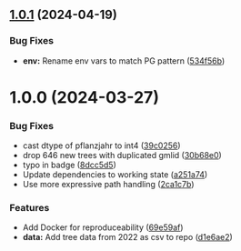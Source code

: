 ## [1.0.1](https://github.com/technologiestiftung/giessdenkiez-de-tree-data/compare/v1.0.0...v1.0.1) (2024-04-19)


### Bug Fixes

* **env:** Rename env vars to match PG pattern ([534f56b](https://github.com/technologiestiftung/giessdenkiez-de-tree-data/commit/534f56b007d6664cd982038493160fd0d7db2074))

# 1.0.0 (2024-03-27)


### Bug Fixes

* cast dtype of pflanzjahr to int4 ([39c0256](https://github.com/technologiestiftung/giessdenkiez-de-tree-data/commit/39c02569934342b1f61b4c65bc68cc55cd90665b))
* drop 646 new trees with duplicated gmlid ([30b68e0](https://github.com/technologiestiftung/giessdenkiez-de-tree-data/commit/30b68e028a361da950bdb48123785598662012cb))
* typo in badge ([8dcc5d5](https://github.com/technologiestiftung/giessdenkiez-de-tree-data/commit/8dcc5d5067536bf69b165dd871d832d54c774451))
* Update dependencies to working state ([a251a74](https://github.com/technologiestiftung/giessdenkiez-de-tree-data/commit/a251a7433e9c21855eff61fd69e4ce66de22e851))
* Use more expressive path handling ([2ca1c7b](https://github.com/technologiestiftung/giessdenkiez-de-tree-data/commit/2ca1c7b57493226ef9f00b1b0c55b665865544f0))


### Features

* Add Docker for reproduceability ([69e59af](https://github.com/technologiestiftung/giessdenkiez-de-tree-data/commit/69e59afc59a577a8fec93b6d58cf16d2ac1a556b))
* **data:** Add tree data from 2022 as csv to repo ([d1e6ae2](https://github.com/technologiestiftung/giessdenkiez-de-tree-data/commit/d1e6ae24854bc338bce094bdfb850e8c473681d7))
